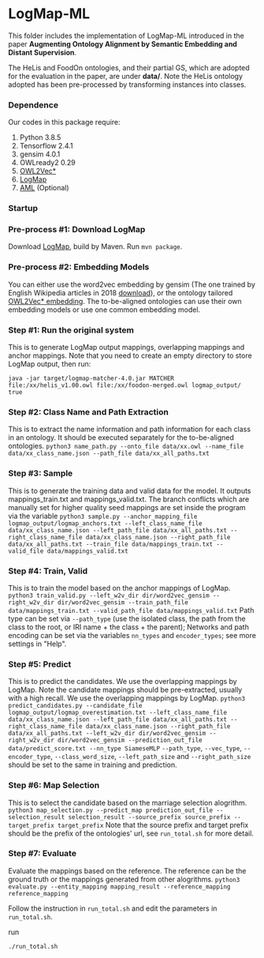 # LogMap-ML

This folder includes the implementation of LogMap-ML introduced in the paper ****Augmenting Ontology Alignment by Semantic Embedding and Distant Supervision****.

The HeLis and FoodOn ontologies, and their partial GS, which are adopted for the evaluation in the paper, are under **data/**.
Note the HeLis ontology adopted has been pre-processed by transforming instances into classes.


### Dependence 
Our codes in this package require: 
  1. Python 3.8.5
  2. Tensorflow 2.4.1
  3. gensim 4.0.1
  4. OWLready2 0.29
  5. [OWL2Vec\*](https://github.com/KRR-Oxford/OWL2Vec-Star)
  6. [LogMap](https://github.com/ernestojimenezruiz/logmap-matcher)
  7. [AML](https://github.com/AgreementMakerLight/AML-Project) (Optional)


### Startup
### Pre-process #1: Download LogMap
Download [LogMap](https://github.com/ernestojimenezruiz/logmap-matcher), build by Maven. Run ``mvn package``.
 
### Pre-process #2: Embedding Models
You can either use the word2vec embedding by gensim (The one trained by English Wikipedia articles in 2018 [download](https://drive.google.com/file/d/1rm9uJEKG25PJ79zxbZUWuaUroWeoWbFR/view?usp=sharing)), 
or the ontology tailored [OWL2Vec\* embedding](https://github.com/KRR-Oxford/OWL2Vec-Star). 
The to-be-aligned ontologies can use their own embedding models or use one common embedding model.


### Step #1: Run the original system
This is to generate LogMap output mappings, overlapping mappings and anchor mappings. Note that you need to create an empty directory to store LogMap output, then run: 

```java -jar target/logmap-matcher-4.0.jar MATCHER file:/xx/helis_v1.00.owl file:/xx/foodon-merged.owl logmap_output/ true```

### Step #2: Class Name and Path Extraction
This is to extract the name information and path information for each class in an ontology. 
It should be executed separately for the to-be-aligned ontologies.
```python3 name_path.py --onto_file data/xx.owl --name_file data/xx_class_name.json --path_file data/xx_all_paths.txt```

### Step #3: Sample
This is to generate the training data and valid data for the model.
It outputs mappings_train.txt and mappings_valid.txt.
The branch conflicts which are manually set for higher quality seed mappings are set inside the program via the variable 
```python3 sample.py --anchor_mapping_file logmap_output/logmap_anchors.txt --left_class_name_file data/xx_class_name.json --left_path_file data/xx_all_paths.txt --right_class_name_file data/xx_class_name.json --right_path_file data/xx_all_paths.txt --train_file data/mappings_train.txt --valid_file data/mappings_valid.txt```

### Step #4: Train, Valid
This is to train the model based on the anchor mappings of LogMap.
```python3 train_valid.py --left_w2v_dir dir/word2vec_gensim --right_w2v_dir dir/word2vec_gensim --train_path_file data/mappings_train.txt --valid_path_file data/mappings_valid.txt```
Path type can be set via ``--path_type`` (use the isolated class, the path from the class to the root, or IRI name + the class + the parent); Networks and path encoding can be set via the variables ``nn_types`` and ``encoder_types``; see more settings in "Help".
### Step #5: Predict
This is to predict the candidates. We use the overlapping mappings by LogMap. Note the candidate mappings should be pre-extracted, usually with a high recall. We use the overlapping mappings by LogMap.
```python3 predict_candidates.py --candidate_file logmap_output/logmap_overestimation.txt --left_class_name_file data/xx_class_name.json --left_path_file data/xx_all_paths.txt --right_class_name_file data/xx_class_name.json --right_path_file data/xx_all_paths.txt --left_w2v_dir dir/word2vec_gensim --right_w2v_dir dir/word2vec_gensim --prediction_out_file data/predict_score.txt --nn_type SiameseMLP```
``--path_type``, ``--vec_type``, ``--encoder_type``, ``--class_word_size``, ``--left_path_size`` and ``--right_path_size`` should be set to the same in training and prediction.

### Step #6: Map Selection
This is to select the candidate based on the marriage selection alogrithm.
```python3 map_selection.py --predict_map prediction_out_file --selection_result selection_result --source_prefix source_prefix --target_prefix target_prefix```
Note that the source prefix and target prefix should be the prefix of the ontologies' url, see ``run_total.sh`` for more detail.

### Step #7: Evaluate
Evaluate the mappings based on the reference. The reference can be the ground truth or the mappings generated from other alogrithms.
```python3 evaluate.py --entity_mapping mapping_result --reference_mapping reference_mapping```

Follow the instruction in ``run_total.sh`` and edit the parameters in ``run_total.sh``.
 
run

```./run_total.sh```

